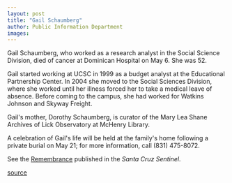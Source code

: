 ```yaml
---
layout: post
title: "Gail Schaumberg"
author: Public Information Department
images:
---
```


Gail Schaumberg, who worked as a research analyst in the Social Science Division, died of cancer at Dominican Hospital on May 6\. She was 52.

Gail started working at UCSC in 1999 as a budget analyst at the Educational Partnership Center. In 2004 she moved to the Social Sciences Division, where she worked until her illness forced her to take a medical leave of absence. Before coming to the campus, she had worked for Watkins Johnson and Skyway Freight.

Gail's mother, Dorothy Schaumberg, is curator of the Mary Lea Shane Archives of Lick Observatory at McHenry Library.

A celebration of Gail's life will be held at the family's home following a private burial on May 21; for more information, call (831) 475-8072.

See the [Remembrance][1] published in the _Santa Cruz Sentinel_.  

[1]: http://www.legacy.com/SantaCruzSentinel/LegacySubPage2.asp?Page=LifeStory&PersonId=3536566

[source](http://www1.ucsc.edu/currents/04-05/05-16/inmemoriam.asp "Permalink to inmemoriam")
